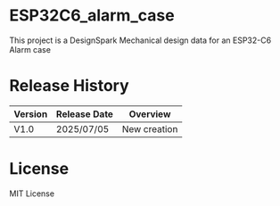 # ESP32C6_alarm_case
This project is a DesignSpark Mechanical design data for an ESP32-C6 Alarm case

# Release History

| Version | Release Date | Overview |
| ---- | ---- | ---- |
| V1.0 | 2025/07/05 | New creation |

# License
MIT License
